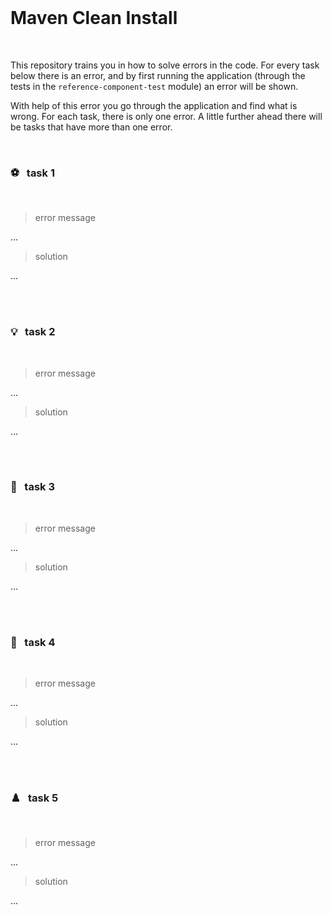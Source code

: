 <br>

# Maven Clean Install

<br>

This repository trains you in how to solve errors in the code. For every task below there is an error, and by first running the application (through the tests in the `reference-component-test` module) an error will be shown.

With help of this error you go through the application and find what is wrong. For each task, there is only one error. A little further ahead there will be tasks that have more than one error.     

<br>



### ⚽ &nbsp; task 1

<br>

> error message

...

> solution

...

<br>
<br>



### 💡 &nbsp; task 2

<br>

> error message

...

> solution

...

<br>
<br>



### 🐲 &nbsp; task 3

<br>

> error message

...

> solution

...

<br>
<br>



### 🍒 &nbsp; task 4

<br>

> error message

...

> solution

...

<br>
<br>



### ♟️ &nbsp; task 5

<br>

> error message

...

> solution

...

<br>
<br>